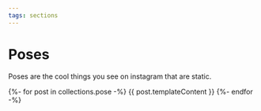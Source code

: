 ```yaml
---
tags: sections
---
```


# Poses

Poses are the cool things you see on instagram that are static.

{%- for post in collections.pose -%}
<seciton class="section"> {{ post.templateContent }} </seciton>
{%- endfor -%}
